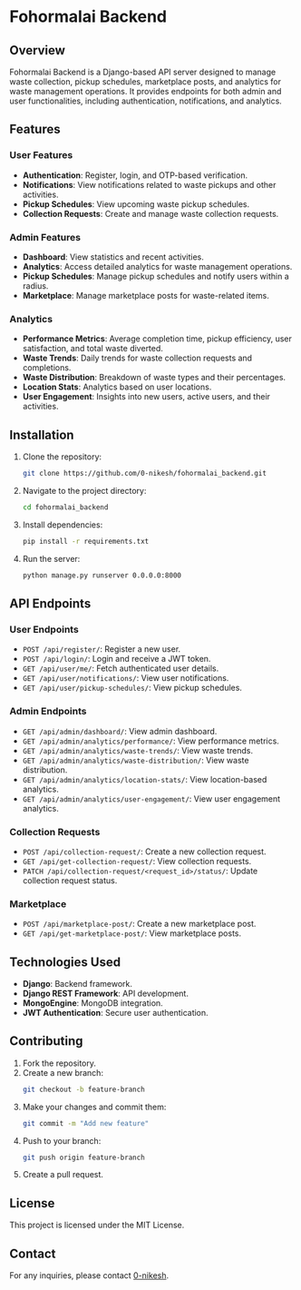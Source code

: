 # Fohormalai Backend

## Overview
Fohormalai Backend is a Django-based API server designed to manage waste collection, pickup schedules, marketplace posts, and analytics for waste management operations. It provides endpoints for both admin and user functionalities, including authentication, notifications, and analytics.

## Features
### User Features
- **Authentication**: Register, login, and OTP-based verification.
- **Notifications**: View notifications related to waste pickups and other activities.
- **Pickup Schedules**: View upcoming waste pickup schedules.
- **Collection Requests**: Create and manage waste collection requests.

### Admin Features
- **Dashboard**: View statistics and recent activities.
- **Analytics**: Access detailed analytics for waste management operations.
- **Pickup Schedules**: Manage pickup schedules and notify users within a radius.
- **Marketplace**: Manage marketplace posts for waste-related items.

### Analytics
- **Performance Metrics**: Average completion time, pickup efficiency, user satisfaction, and total waste diverted.
- **Waste Trends**: Daily trends for waste collection requests and completions.
- **Waste Distribution**: Breakdown of waste types and their percentages.
- **Location Stats**: Analytics based on user locations.
- **User Engagement**: Insights into new users, active users, and their activities.

## Installation
1. Clone the repository:
   ```bash
   git clone https://github.com/0-nikesh/fohormalai_backend.git
   ```
2. Navigate to the project directory:
   ```bash
   cd fohormalai_backend
   ```
3. Install dependencies:
   ```bash
   pip install -r requirements.txt
   ```
4. Run the server:
   ```bash
   python manage.py runserver 0.0.0.0:8000
   ```

## API Endpoints
### User Endpoints
- `POST /api/register/`: Register a new user.
- `POST /api/login/`: Login and receive a JWT token.
- `GET /api/user/me/`: Fetch authenticated user details.
- `GET /api/user/notifications/`: View user notifications.
- `GET /api/user/pickup-schedules/`: View pickup schedules.

### Admin Endpoints
- `GET /api/admin/dashboard/`: View admin dashboard.
- `GET /api/admin/analytics/performance/`: View performance metrics.
- `GET /api/admin/analytics/waste-trends/`: View waste trends.
- `GET /api/admin/analytics/waste-distribution/`: View waste distribution.
- `GET /api/admin/analytics/location-stats/`: View location-based analytics.
- `GET /api/admin/analytics/user-engagement/`: View user engagement analytics.

### Collection Requests
- `POST /api/collection-request/`: Create a new collection request.
- `GET /api/get-collection-request/`: View collection requests.
- `PATCH /api/collection-request/<request_id>/status/`: Update collection request status.

### Marketplace
- `POST /api/marketplace-post/`: Create a new marketplace post.
- `GET /api/get-marketplace-post/`: View marketplace posts.

## Technologies Used
- **Django**: Backend framework.
- **Django REST Framework**: API development.
- **MongoEngine**: MongoDB integration.
- **JWT Authentication**: Secure user authentication.

## Contributing
1. Fork the repository.
2. Create a new branch:
   ```bash
   git checkout -b feature-branch
   ```
3. Make your changes and commit them:
   ```bash
   git commit -m "Add new feature"
   ```
4. Push to your branch:
   ```bash
   git push origin feature-branch
   ```
5. Create a pull request.

## License
This project is licensed under the MIT License.

## Contact
For any inquiries, please contact [0-nikesh](mailto:0nikesh0@gmail.com).
